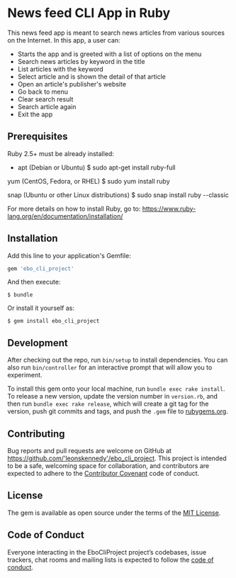 # News feed CLI App in Ruby

This news feed app is meant to search news articles from various sources on the Internet. In this app, a user can:

- Starts the app and is greeted with a list of options on the menu
- Search news articles by keyword in the title
- List articles with the keyword
- Select article and is shown the detail of that article
- Open an article's publisher's website
- Go back to menu
- Clear search result
- Search article again
- Exit the app

## Prerequisites

Ruby 2.5+ must be already installed:

- apt (Debian or Ubuntu)
$ sudo apt-get install ruby-full

yum (CentOS, Fedora, or RHEL)
$ sudo yum install ruby

snap (Ubuntu or other Linux distributions)
$ sudo snap install ruby --classic

For more details on how to install Ruby, go to: https://www.ruby-lang.org/en/documentation/installation/

## Installation

Add this line to your application's Gemfile:

```ruby
gem 'ebo_cli_project'
```

And then execute:

    $ bundle

Or install it yourself as:

    $ gem install ebo_cli_project

## Development

After checking out the repo, run `bin/setup` to install dependencies. You can also run `bin/controller` for an interactive prompt that will allow you to experiment.

To install this gem onto your local machine, run `bundle exec rake install`. To release a new version, update the version number in `version.rb`, and then run `bundle exec rake release`, which will create a git tag for the version, push git commits and tags, and push the `.gem` file to [rubygems.org](https://rubygems.org).

## Contributing

Bug reports and pull requests are welcome on GitHub at https://github.com/'leonskennedy'/ebo_cli_project. This project is intended to be a safe, welcoming space for collaboration, and contributors are expected to adhere to the [Contributor Covenant](http://contributor-covenant.org) code of conduct.

## License

The gem is available as open source under the terms of the [MIT License](https://opensource.org/licenses/MIT).

## Code of Conduct

Everyone interacting in the EboCliProject project’s codebases, issue trackers, chat rooms and mailing lists is expected to follow the [code of conduct](https://github.com/'leonskennedy'/ebo_cli_project/blob/master/CODE_OF_CONDUCT.md).
